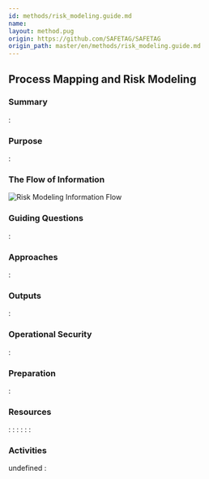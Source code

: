 ```yaml
---
id: methods/risk_modeling.guide.md
name: 
layout: method.pug
origin: https://github.com/SAFETAG/SAFETAG
origin_path: master/en/methods/risk_modeling.guide.md
---
```

## Process Mapping and Risk Modeling

### Summary
:[](../methods/risk_modeling/summary.md)
### Purpose
:[](../methods/risk_modeling/purpose.md)
### The Flow of Information
![Risk Modeling Information Flow](images/info_flows/risk_modeling.svg)

### Guiding Questions
:[](../methods/risk_modeling/guiding_questions.md)
### Approaches
:[](../methods/risk_modeling/approaches.md)
### Outputs
:[](../methods/risk_modeling/output.md)
### Operational Security
:[](../methods/risk_modeling/operational_security.md)
### Preparation
:[](../methods/risk_modeling/preparation.md)



### Resources
<div class="greybox">

:[](../references/risk_modeling.overview.md)
:[](../references/threat_assessment.md)
:[](../references/risk_activities.md)
:[](../references/threat_activities.md)
:[](../references/risk_matrix_activities.md)
:[](../references/alternative_risk_assessment_activities.md)
</div>

### Activities


undefined
:[](../references/footnotes.md)
